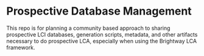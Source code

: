 # Prospective Database Management

This repo is for planning a community based approach to sharing prospective LCI databases, generation scripts, metadata, and other artifacts necessary to do prospective LCA, especially when using the Brightway LCA framework.

